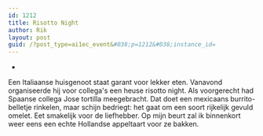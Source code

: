 ```yaml
---
id: 1212
title: Risotto Night
author: Rik
layout: post
guid: /?post_type=ai1ec_event&#038;p=1212&#038;instance_id=
---
```

-
Een Italiaanse huisgenoot staat garant voor lekker eten. Vanavond organiseerde hij voor collega's een heuse risotto night. Als voorgerecht had Spaanse collega Jose tortilla meegebracht. Dat doet een mexicaans burrito-belletje rinkelen, maar schijn bedriegt: het gaat om een soort rijkelijk gevuld omelet. Eet smakelijk voor de liefhebber. Op mijn beurt zal ik binnenkort weer eens een echte Hollandse appeltaart voor ze bakken.